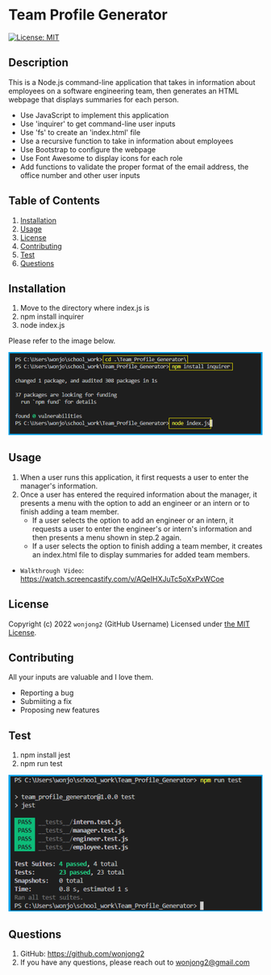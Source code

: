 # Team Profile Generator
[![License: MIT](https://img.shields.io/badge/License-MIT-yellow.svg)](https://opensource.org/licenses/MIT)

## Description

This is a Node.js command-line application that takes in information about employees on a software engineering team, then generates an HTML webpage that displays summaries for each person.

- Use JavaScript to implement this application
- Use 'inquirer' to get command-line user inputs 
- Use 'fs' to create an 'index.html' file
- Use a recursive function to take in information about employees
- Use Bootstrap to configure the webpage
- Use Font Awesome to display icons for each role
- Add functions to validate the proper format of the email address, the office number and other user inputs

## Table of Contents
1. [Installation](#installation)
2. [Usage](#usage)
3. [License](#license)
4. [Contributing](#contributing)
5. [Test](#test)
6. [Questions](#questions)

## Installation

1. Move to the directory where index.js is
2. npm install inquirer
3. node index.js

Please refer to the image below.

![install](./images/install.png)

## Usage

1. When a user runs this application, it first requests a user to enter the manager's information.
2. Once a user has entered the required information about the manager, it presents a menu with the option to add an engineer or an intern or to finish adding a team member.
    - If a user selects the option to add an engineer or an intern, it requests a user to enter the engineer's or intern's information and then presents a menu shown in step.2 again.
    - If a user selects the option to finish adding a team member, it creates an index.html file to display summaries for added team members.


- `Walkthrough Video`: https://watch.screencastify.com/v/AQeIHXJuTc5oXxPxWCoe


## License

Copyright (c) 2022 `wonjong2` (GitHub Username) Licensed under [the MIT License](https://choosealicense.com/licenses/mit/).

## Contributing

All your inputs are valuable and I love them.

- Reporting a bug
- Submiiting a fix
- Proposing new features

## Test

1. npm install jest
2. npm run test

![test](./images/test.png)

## Questions

1. GitHub: https://github.com/wonjong2
2. If you have any questions, please reach out to wonjong2@gmail.com
